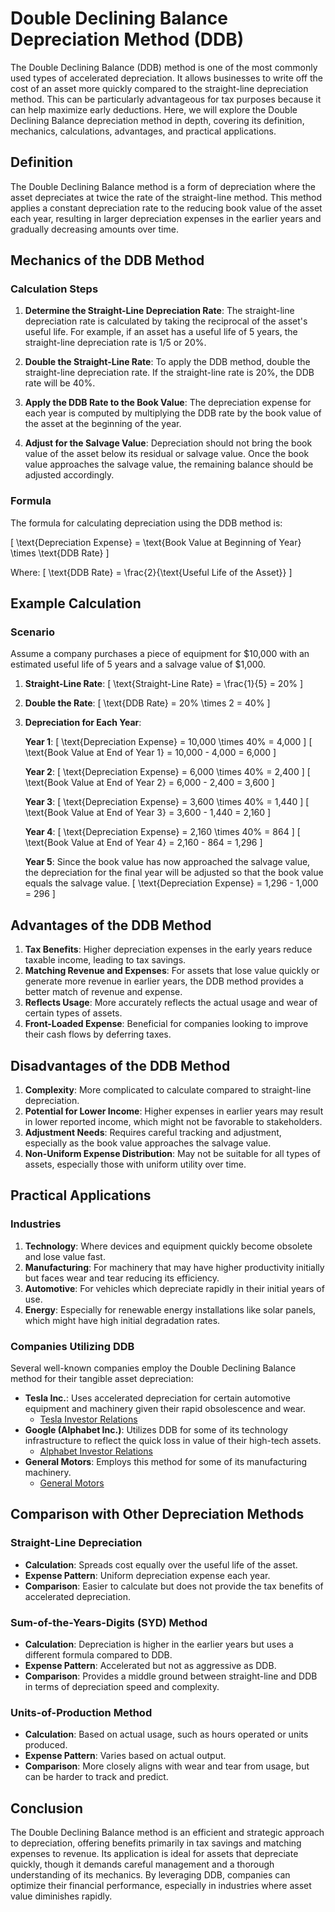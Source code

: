 # Double Declining Balance Depreciation Method (DDB)

The Double Declining Balance (DDB) method is one of the most commonly used types of accelerated depreciation. It allows businesses to write off the cost of an asset more quickly compared to the straight-line depreciation method. This can be particularly advantageous for tax purposes because it can help maximize early deductions. Here, we will explore the Double Declining Balance depreciation method in depth, covering its definition, mechanics, calculations, advantages, and practical applications.

## Definition

The Double Declining Balance method is a form of depreciation where the asset depreciates at twice the rate of the straight-line method. This method applies a constant depreciation rate to the reducing book value of the asset each year, resulting in larger depreciation expenses in the earlier years and gradually decreasing amounts over time.

## Mechanics of the DDB Method

### Calculation Steps

1. **Determine the Straight-Line Depreciation Rate**: 
   The straight-line depreciation rate is calculated by taking the reciprocal of the asset's useful life. For example, if an asset has a useful life of 5 years, the straight-line depreciation rate is 1/5 or 20%.

2. **Double the Straight-Line Rate**: 
   To apply the DDB method, double the straight-line depreciation rate. If the straight-line rate is 20%, the DDB rate will be 40%.

3. **Apply the DDB Rate to the Book Value**:
   The depreciation expense for each year is computed by multiplying the DDB rate by the book value of the asset at the beginning of the year.

4. **Adjust for the Salvage Value**:
   Depreciation should not bring the book value of the asset below its residual or salvage value. Once the book value approaches the salvage value, the remaining balance should be adjusted accordingly.

### Formula

The formula for calculating depreciation using the DDB method is:

\[ \text{Depreciation Expense} = \text{Book Value at Beginning of Year} \times \text{DDB Rate} \]

Where:
\[ \text{DDB Rate} = \frac{2}{\text{Useful Life of the Asset}} \]

## Example Calculation

### Scenario

Assume a company purchases a piece of equipment for $10,000 with an estimated useful life of 5 years and a salvage value of $1,000.

1. **Straight-Line Rate**:
   \[ \text{Straight-Line Rate} = \frac{1}{5} = 20\% \]

2. **Double the Rate**:
   \[ \text{DDB Rate} = 20\% \times 2 = 40\% \]

3. **Depreciation for Each Year**:

   **Year 1**:
   \[ \text{Depreciation Expense} = 10,000 \times 40\% = 4,000 \]
   \[ \text{Book Value at End of Year 1} = 10,000 - 4,000 = 6,000 \]

   **Year 2**:
   \[ \text{Depreciation Expense} = 6,000 \times 40\% = 2,400 \]
   \[ \text{Book Value at End of Year 2} = 6,000 - 2,400 = 3,600 \]

   **Year 3**:
   \[ \text{Depreciation Expense} = 3,600 \times 40\% = 1,440 \]
   \[ \text{Book Value at End of Year 3} = 3,600 - 1,440 = 2,160 \]

   **Year 4**:
   \[ \text{Depreciation Expense} = 2,160 \times 40\% = 864 \]
   \[ \text{Book Value at End of Year 4} = 2,160 - 864 = 1,296 \]

   **Year 5**:
   Since the book value has now approached the salvage value, the depreciation for the final year will be adjusted so that the book value equals the salvage value.
   \[ \text{Depreciation Expense} = 1,296 - 1,000 = 296 \]

## Advantages of the DDB Method

1. **Tax Benefits**: Higher depreciation expenses in the early years reduce taxable income, leading to tax savings.
2. **Matching Revenue and Expenses**: For assets that lose value quickly or generate more revenue in earlier years, the DDB method provides a better match of revenue and expense.
3. **Reflects Usage**: More accurately reflects the actual usage and wear of certain types of assets.
4. **Front-Loaded Expense**: Beneficial for companies looking to improve their cash flows by deferring taxes.

## Disadvantages of the DDB Method

1. **Complexity**: More complicated to calculate compared to straight-line depreciation.
2. **Potential for Lower Income**: Higher expenses in earlier years may result in lower reported income, which might not be favorable to stakeholders.
3. **Adjustment Needs**: Requires careful tracking and adjustment, especially as the book value approaches the salvage value.
4. **Non-Uniform Expense Distribution**: May not be suitable for all types of assets, especially those with uniform utility over time.

## Practical Applications

### Industries

1. **Technology**: Where devices and equipment quickly become obsolete and lose value fast.
2. **Manufacturing**: For machinery that may have higher productivity initially but faces wear and tear reducing its efficiency.
3. **Automotive**: For vehicles which depreciate rapidly in their initial years of use.
4. **Energy**: Especially for renewable energy installations like solar panels, which might have high initial degradation rates.

### Companies Utilizing DDB

Several well-known companies employ the Double Declining Balance method for their tangible asset depreciation:

- **Tesla Inc.**: Uses accelerated depreciation for certain automotive equipment and machinery given their rapid obsolescence and wear.
  - [Tesla Investor Relations](https://ir.tesla.com/)
- **Google (Alphabet Inc.)**: Utilizes DDB for some of its technology infrastructure to reflect the quick loss in value of their high-tech assets.
  - [Alphabet Investor Relations](https://abc.xyz/investor/)
- **General Motors**: Employs this method for some of its manufacturing machinery.
  - [General Motors](https://investor.gm.com/)

## Comparison with Other Depreciation Methods

### Straight-Line Depreciation

- **Calculation**: Spreads cost equally over the useful life of the asset.
- **Expense Pattern**: Uniform depreciation expense each year.
- **Comparison**: Easier to calculate but does not provide the tax benefits of accelerated depreciation.

### Sum-of-the-Years-Digits (SYD) Method

- **Calculation**: Depreciation is higher in the earlier years but uses a different formula compared to DDB.
- **Expense Pattern**: Accelerated but not as aggressive as DDB.
- **Comparison**: Provides a middle ground between straight-line and DDB in terms of depreciation speed and complexity.

### Units-of-Production Method

- **Calculation**: Based on actual usage, such as hours operated or units produced.
- **Expense Pattern**: Varies based on actual output.
- **Comparison**: More closely aligns with wear and tear from usage, but can be harder to track and predict.

## Conclusion

The Double Declining Balance method is an efficient and strategic approach to depreciation, offering benefits primarily in tax savings and matching expenses to revenue. Its application is ideal for assets that depreciate quickly, though it demands careful management and a thorough understanding of its mechanics. By leveraging DDB, companies can optimize their financial performance, especially in industries where asset value diminishes rapidly.